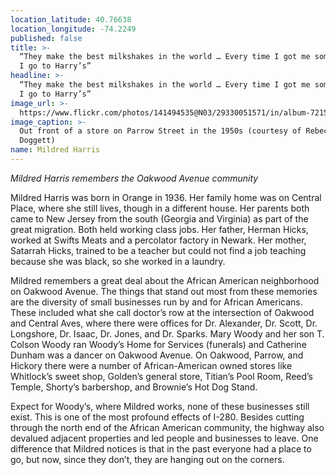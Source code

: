 ```yaml
---
location_latitude: 40.76638
location_longitude: -74.2249
published: false
title: >-
  “They make the best milkshakes in the world … Every time I got me some money …
  I go to Harry’s” 
headline: >-
  “They make the best milkshakes in the world … Every time I got me some money …
  I go to Harry’s” 
image_url: >-
  https://www.flickr.com/photos/141494535@N03/29330051571/in/album-72157673225101106/
image_caption: >-
  Out front of a store on Parrow Street in the 1950s (courtesy of Rebecca
  Doggett)
name: Mildred Harris
---
```

_Mildred Harris remembers the Oakwood Avenue community_

Mildred Harris was born in Orange in 1936. Her family home was on Central Place, where she still lives, though in a different house. Her parents both came to New Jersey from the south (Georgia and Virginia) as part of the great migration. Both held working class jobs. Her father, Herman Hicks, worked at Swifts Meats and a percolator factory in Newark. Her mother, Satarrah Hicks, trained to be a teacher but could not find a job teaching because she was black, so she worked in a laundry. 

Mildred remembers a great deal about the African American neighborhood on Oakwood Avenue. The things that stand out most from these memories are the diversity of small businesses run by and for African Americans. These included what she call doctor’s row at the intersection of Oakwood and Central Aves, where there were offices for Dr. Alexander, Dr. Scott, Dr. Longshore, Dr. Isaac, Dr. Jones, and Dr. Sparks. Mary Woody and her son T. Colson Woody ran Woody’s Home for Services (funerals) and Catherine Dunham was a dancer on Oakwood Avenue. On Oakwood, Parrow, and Hickory there were a number of African-American owned stores like Whitlock’s sweet shop, Golden’s general store, Titian’s Pool Room, Reed’s Temple, Shorty’s barbershop, and Brownie’s Hot Dog Stand. 

Expect for Woody’s, where Mildred works, none of these businesses still exist. This is one of the most profound effects of I-280. Besides cutting through the north end of the African American community, the highway also devalued adjacent properties and led people and businesses to leave. One difference that Mildred notices is that in the past everyone had a place to go, but now, since they don’t, they are hanging out on the corners.


